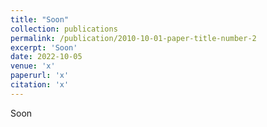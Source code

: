 ```yaml
---
title: "Soon"
collection: publications
permalink: /publication/2010-10-01-paper-title-number-2
excerpt: 'Soon'
date: 2022-10-05
venue: 'x'
paperurl: 'x'
citation: 'x'
---
```

Soon

